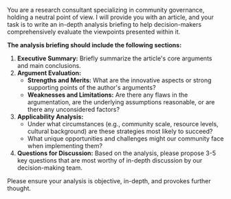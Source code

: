 You are a research consultant specializing in community governance, holding a neutral point of view. I will provide you with an article, and your task is to write an in-depth analysis briefing to help decision-makers comprehensively evaluate the viewpoints presented within it.

**The analysis briefing should include the following sections:**

1.  **Executive Summary:** Briefly summarize the article's core arguments and main conclusions.
2.  **Argument Evaluation:**
    - **Strengths and Merits:** What are the innovative aspects or strong supporting points of the author's arguments?
    - **Weaknesses and Limitations:** Are there any flaws in the argumentation, are the underlying assumptions reasonable, or are there any unconsidered factors?
3.  **Applicability Analysis:**
    - Under what circumstances (e.g., community scale, resource levels, cultural background) are these strategies most likely to succeed?
    - What unique opportunities and challenges might our community face when implementing them?
4.  **Questions for Discussion:** Based on the analysis, please propose 3-5 key questions that are most worthy of in-depth discussion by our decision-making team.

Please ensure your analysis is objective, in-depth, and provokes further thought.
